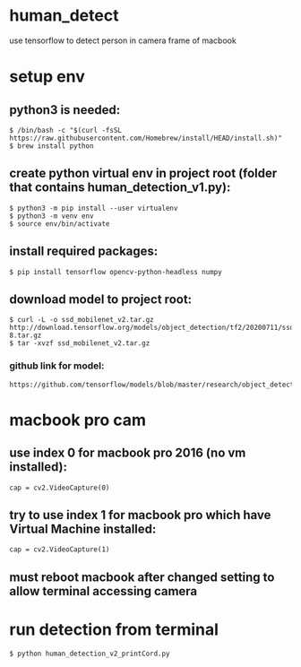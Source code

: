 # human_detect
use tensorflow to detect person in camera frame of macbook


# setup env
## python3 is needed:
    $ /bin/bash -c "$(curl -fsSL https://raw.githubusercontent.com/Homebrew/install/HEAD/install.sh)"
    $ brew install python

## create python virtual env in project root (folder that contains human_detection_v1.py):
    $ python3 -m pip install --user virtualenv
    $ python3 -m venv env
    $ source env/bin/activate

## install required packages:
    $ pip install tensorflow opencv-python-headless numpy

## download model to project root:
    $ curl -L -o ssd_mobilenet_v2.tar.gz http://download.tensorflow.org/models/object_detection/tf2/20200711/ssd_mobilenet_v2_fpnlite_320x320_coco17_tpu-8.tar.gz
    $ tar -xvzf ssd_mobilenet_v2.tar.gz

### github link for model:
    https://github.com/tensorflow/models/blob/master/research/object_detection/g3doc/tf2_detection_zoo.md


# macbook pro cam
## use index 0 for macbook pro 2016 (no vm installed):
    cap = cv2.VideoCapture(0)

## try to use index 1 for macbook pro which have Virtual Machine installed:
    cap = cv2.VideoCapture(1)

## must reboot macbook after changed setting to allow terminal accessing camera


# run detection from terminal
    $ python human_detection_v2_printCord.py

